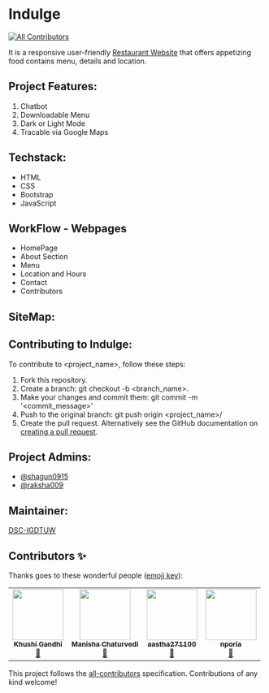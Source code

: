 # Indulge
<!-- ALL-CONTRIBUTORS-BADGE:START - Do not remove or modify this section -->
[![All Contributors](https://img.shields.io/badge/all_contributors-3-orange.svg?style=flat-square)](#contributors-)
<!-- ALL-CONTRIBUTORS-BADGE:END -->
It is a responsive user-friendly <u>Restaurant Website</u> that offers appetizing food contains menu, details and location.


## Project Features:
1. Chatbot
2. Downloadable Menu
3. Dark or Light Mode
4. Tracable via Google Maps

## Techstack:
* HTML
* CSS
* Bootstrap
* JavaScript

## WorkFlow - Webpages
* HomePage
* About Section
* Menu
* Location and Hours
* Contact
* Contributors

## SiteMap:

## Contributing to Indulge:
To contribute to <project_name>, follow these steps:

1. Fork this repository.
2. Create a branch: git checkout -b <branch_name>.
3. Make your changes and commit them: git commit -m '<commit_message>'
4. Push to the original branch: git push origin <project_name>/<location>
5. Create the pull request.
Alternatively see the GitHub documentation on [creating a pull request](https://docs.github.com/en/free-pro-team@latest/github/collaborating-with-issues-and-pull-requests/creating-a-pull-request).

## Project Admins:
* [@shagun0915](https://github.com/shagun0915)
* [@raksha009](https://github.com/raksha009)

## Maintainer:
[DSC-IGDTUW](https://github.com/dscigdtuw)

## Contributors ✨

Thanks goes to these wonderful people ([emoji key](https://allcontributors.org/docs/en/emoji-key)):

<!-- ALL-CONTRIBUTORS-LIST:START - Do not remove or modify this section -->
<!-- prettier-ignore-start -->
<!-- markdownlint-disable -->
<table>
  <tr>
    <td align="center"><a href="https://github.com/khushi3108"><img src="https://avatars2.githubusercontent.com/u/60807052?v=4" width="100px;" alt=""/><br /><sub><b>Khushi Gandhi</b></sub></a><br /><a href="#design-khushi3108" title="Design">🎨</a></td>
    <td align="center"><a href="https://github.com/manisha1904"><img src="https://avatars1.githubusercontent.com/u/68684840?v=4" width="100px;" alt=""/><br /><sub><b>Manisha Chaturvedi</b></sub></a><br /><a href="#design-manisha1904" title="Design">🎨</a></td>
    <td align="center"><a href="https://github.com/aastha271100"><img src="https://avatars2.githubusercontent.com/u/68474035?v=4" width="100px;" alt=""/><br /><sub><b>aastha271100</b></sub></a><br /><a href="#design-aastha271100" title="Design">🎨</a></td>
    <td align="center"><a href="https://github.com/nporia"><img src="https://avatars2.githubusercontent.com/u/20817990?v=4" width="100px;" alt=""/><br /><sub><b>nporia</b></sub></a><br /><a href="#design-nporia" title="Design">🎨</a></td>

  </tr>
</table>

<!-- markdownlint-enable -->
<!-- prettier-ignore-end -->
<!-- ALL-CONTRIBUTORS-LIST:END -->

This project follows the [all-contributors](https://github.com/all-contributors/all-contributors) specification. Contributions of any kind welcome!
